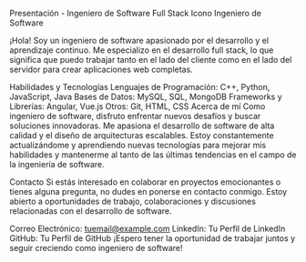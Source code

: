 Presentación - Ingeniero de Software Full Stack
Icono Ingeniero de Software

¡Hola! Soy un ingeniero de software apasionado por el desarrollo y el aprendizaje continuo. Me especializo en el desarrollo full stack, lo que significa que puedo trabajar tanto en el lado del cliente como en el lado del servidor para crear aplicaciones web completas.

Habilidades y Tecnologías
Lenguajes de Programación: C++, Python, JavaScript, Java
Bases de Datos: MySQL, SQL, MongoDB
Frameworks y Librerías: Angular, Vue.js
Otros: Git, HTML, CSS
Acerca de mí
Como ingeniero de software, disfruto enfrentar nuevos desafíos y buscar soluciones innovadoras. Me apasiona el desarrollo de software de alta calidad y el diseño de arquitecturas escalables. Estoy constantemente actualizándome y aprendiendo nuevas tecnologías para mejorar mis habilidades y mantenerme al tanto de las últimas tendencias en el campo de la ingeniería de software.

Contacto
Si estás interesado en colaborar en proyectos emocionantes o tienes alguna pregunta, no dudes en ponerse en contacto conmigo. Estoy abierto a oportunidades de trabajo, colaboraciones y discusiones relacionadas con el desarrollo de software.

Correo Electrónico: tuemail@example.com
LinkedIn: Tu Perfil de LinkedIn
GitHub: Tu Perfil de GitHub
¡Espero tener la oportunidad de trabajar juntos y seguir creciendo como ingeniero de software!
